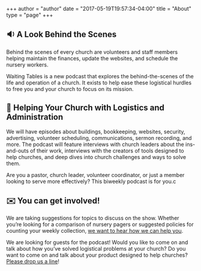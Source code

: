+++
author = "author"
date = "2017-05-19T19:57:34-04:00"
title = "About"
type = "page"
+++

<div class="container">
    <div class="row d-flex flex-row align-self-top">
        <div class="col-sm-4">
            <h2>🔉 A Look Behind the Scenes</h2>
            <p>Behind the scenes of every church are volunteers and staff members helping maintain the finances, update the websites, and schedule the nursery workers.
            </p>
            <p>Waiting Tables is a new podcast that explores the behind-the-scenes of the life and operation of a church. It exists to help ease these logistical hurdles to free you and your church to focus on its mission.
            </p>
        </div>
        <div class="col-sm-4">
            <h2>👥 Helping Your Church with Logistics and Administration</h2>
            <p>We will have episodes about buildings, bookkeeping, websites, security, advertising, volunteer scheduling, communications, sermon recording, and more. The podcast will feature interviews with church leaders about the ins-and-outs of their work, interviews with the creators of tools designed to help churches, and deep dives into church challenges and ways to solve them.
            </p>
            <p> Are you a pastor, church leader, volunteer coordinator, or just a member looking to serve more effectively? This biweekly podcast is for you.c
            </p>
        </div>
        <div class="col-sm-4">
            <h2>✉️ You can get involved!<br></h2>
            <p>We are taking suggestions for topics to discuss on the show. Whether you’re looking for a comparison of nursery pagers or suggested policies for counting your weekly collection, <a href="mailto:{{ .Site.Params.email }">we want to hear how we can help you</a>.
            </p>
            <p>We are looking for guests for the podcast! Would you like to come on and talk about how you’ve solved logistical problems at your church? Do you want to come on and talk about your product designed to help churches? <a href="mailto:{{ .Site.Params.email }">Please drop us a line</a>!
            </p>
        </div>
    </div>
</div>
